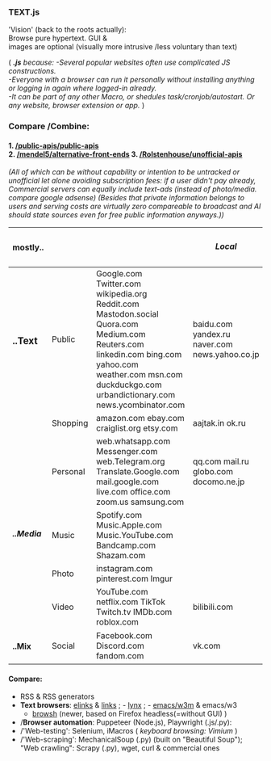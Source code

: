 ### TEXT.js 
'Vision' (back to the roots actually):  
Browse pure hypertext. GUI &amp; <br> images are optional (visually more intrusive /less voluntary than text)  

( <i>**.js** because:
-Several popular websites often use complicated JS constructions.
<br>-Everyone with a  browser can run it personally without installing anything or logging in again where logged-in already.
<br>-It can be part of any other Macro, or shedules task/cronjob/autostart.  Or any website, browser extension or app.</i>  )

### Compare /Combine:
#### 1. [/public-apis/public-apis](https://github.com/public-apis/public-apis)   <br> 2. [/mendel5/alternative-front-ends](https://github.com/mendel5/alternative-front-ends)  3.  [/Rolstenhouse/unofficial-apis](https://github.com/Rolstenhouse/unofficial-apis ) 
_(All of which can be without capability or intention to be untracked or unofficial let alone avoiding subscription fees: if a user didn't pay already, Commercial servers can equally include text-ads (instead of photo/media. compare google adsense) (Besides that private information belongs to users and serving costs are virtually zero compareable to broadcast and AI should state sources even for free public information anyways.))_

| mostly.. | |   |  <h5> Local |
|-|-|-|-|
|<h3> ..Text | Public | Google.com Twitter.com wikipedia.org Reddit.com Mastodon.social Quora.com  Medium.com Reuters.com  linkedin.com  bing.com yahoo.com weather.com  msn.com  duckduckgo.com urbandictionary.com news.ycombinator.com | baidu.com yandex.ru naver.com news.yahoo.co.jp   |
| | Shopping  | amazon.com ebay.com craiglist.org etsy.com |  aajtak.in ok.ru  |
|  | Personal | web.whatsapp.com  Messenger.com  web.Telegram.org Translate.Google.com  mail.google.com live.com office.com zoom.us samsung.com  |  qq.com mail.ru globo.com docomo.ne.jp   |
|<h5> ..Media| Music | Spotify.com   Music.Apple.com   Music.YouTube.com  Bandcamp.com Shazam.com | |
|| Photo | instagram.com  pinterest.com  Imgur |   |
|| Video | YouTube.com netflix.com TikTok Twitch.tv IMDb.com roblox.com |  bilibili.com |
| <h4> ..Mix | Social | Facebook.com Discord.com fandom.com |   vk.com |

#### Compare:  
 - RSS & RSS generators
 - **Text browsers**: [elinks](https://github.com/rkd77/elinks/)   & [links](https://github.com/spartrekus/links2)  ;   - [lynx](https://github.com/ThomasDickey/lynx-snapshots) ;   - [emacs/w3m](https://github.com/emacs-w3m/emacs-w3m) & emacs/w3
    - [browsh](https://github.com/browsh-org/browsh) (newer, based on Firefox headless(=without GUI) )
 - /**Browser automation**: Puppeteer (Node.js),  Playwright (.js/.py):
 - /'Web-testing': Selenium, iMacros  ( _keyboard browsing: Vimium_ )
 - /'Web-scraping': MechanicalSoup (.py) (built on "Beautiful Soup"); "Web crawling": Scrapy (.py), wget, curl & commercial ones





